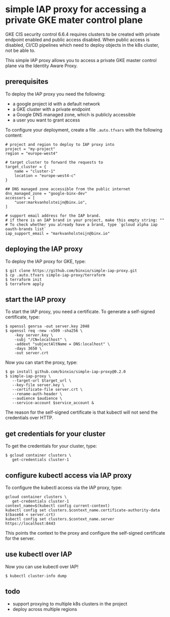 simple IAP proxy for accessing a private GKE mater control plane
=================================================================
GKE CIS security control 6.6.4 requires clusters to be created with private endpoint enabled
and public access disabled. When public access is disabled, CI/CD pipelines which need
to deploy objects in the k8s cluster, not be able to.

This simple IAP proxy allows you to access a private GKE master control plane
via the Identity Aware Proxy.

## prerequisites
To deploy the IAP proxy you need the following:

- a google project id with a default network
- a GKE cluster with a private endpoint
- a Google DNS managed zone, which is publicly accessible
- a user you want to grant access

To configure your deployment, create a file `.auto.tfvars` with the following content:

```hcl
# project and region to deploy to IAP proxy into
project = "my-project"
region = "europe-west4"

# target cluster to forward the requests to
target_cluster = {
    name = "cluster-1"
    location = "europe-west4-c"
}

## DNS managed zone accessible from the public internet
dns_managed_zone = "google-binx-dev"
accessors = [
    "user:markvanholsteijn@binx.io",
]

# support email address for the IAP brand.
# if there is an IAP brand in your project, make this empty string: ""
# To check whether you already have a brand, type `gcloud alpha iap oauth-brands list`
iap_support_email = "markvanholsteijn@binx.io"
```

## deploying the IAP proxy
To deploy the IAP proxy for GKE, type:

```
$ git clone https://github.com/binxio/simple-iap-proxy.git
$ cp .auto.tfvars simple-iap-proxy/terraform
$ terraform init
$ terraform apply
```

## start the IAP proxy
To start the IAP proxy, you need a certificate. To generate a self-signed certificate, type:

```shell-terminal
$ openssl genrsa -out server.key 2048
$ openssl req -new -x509 -sha256 \
    -key server.key \
    -subj "/CN=localhost" \
    -addext "subjectAltName = DNS:localhost" \
    -days 3650 \
    -out server.crt
```
Now you can start the proxy, type:

```shell-terminal
$ go install github.com/binxio/simple-iap-proxy@0.2.0
$ simple-iap-proxy \
   --target-url $target_url \
   --key-file server.key \
   --certificate-file server.crt \
   --rename-auth-header \
   --audience $audience \
   --service-account $service_account &
```
The reason for the self-signed certificate is that kubectl will not send the credentials over HTTP.

## get credentials for your cluster
To get the credentials for your cluster, type:

```shell-terminal
$ gcloud container clusters \
   get-credentials cluster-1
````

## configure kubectl access via IAP proxy
To configure the kubectl access via the IAP proxy, type:

```$shell-terminal
gcloud container clusters \
   get-credentials cluster-1
context_name=$(kubectl config current-context)
kubectl config set clusters.$context_name.certificate-authority-data $(base64 < server.crt)
kubectl config set clusters.$context_name.server https://localhost:8443
```

This points the context to the proxy and configure the self-signed certificate for the server.

## use kubectl over IAP
Now you can use kubectl over IAP!

```shell-terminal
$ kubectl cluster-info dump
```

## todo
- support proxying to multiple k8s clusters in the project
- deploy across multiple regions
